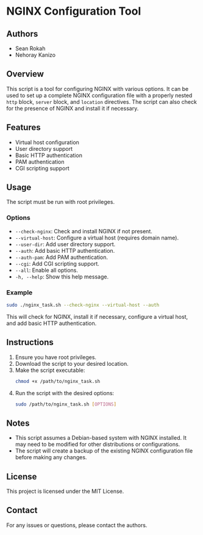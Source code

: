 # NGINX Configuration Tool

## Authors
- Sean Rokah
- Nehoray Kanizo

## Overview
This script is a tool for configuring NGINX with various options. It can be used to set up a complete NGINX configuration file with a properly nested `http` block, `server` block, and `location` directives. The script can also check for the presence of NGINX and install it if necessary.

## Features
- Virtual host configuration
- User directory support
- Basic HTTP authentication
- PAM authentication
- CGI scripting support

## Usage
The script must be run with root privileges.

### Options
- `--check-nginx`: Check and install NGINX if not present.
- `--virtual-host`: Configure a virtual host (requires domain name).
- `--user-dir`: Add user directory support.
- `--auth`: Add basic HTTP authentication.
- `--auth-pam`: Add PAM authentication.
- `--cgi`: Add CGI scripting support.
- `--all`: Enable all options.
- `-h, --help`: Show this help message.

### Example
```bash
sudo ./nginx_task.sh --check-nginx --virtual-host --auth
```
This will check for NGINX, install it if necessary, configure a virtual host, and add basic HTTP authentication.

## Instructions
1. Ensure you have root privileges.
2. Download the script to your desired location.
3. Make the script executable:
    ```bash
    chmod +x /path/to/nginx_task.sh
    ```
4. Run the script with the desired options:
    ```bash
    sudo /path/to/nginx_task.sh [OPTIONS]
    ```

## Notes
- This script assumes a Debian-based system with NGINX installed. It may need to be modified for other distributions or configurations.
- The script will create a backup of the existing NGINX configuration file before making any changes.

## License
This project is licensed under the MIT License.

## Contact
For any issues or questions, please contact the authors.
